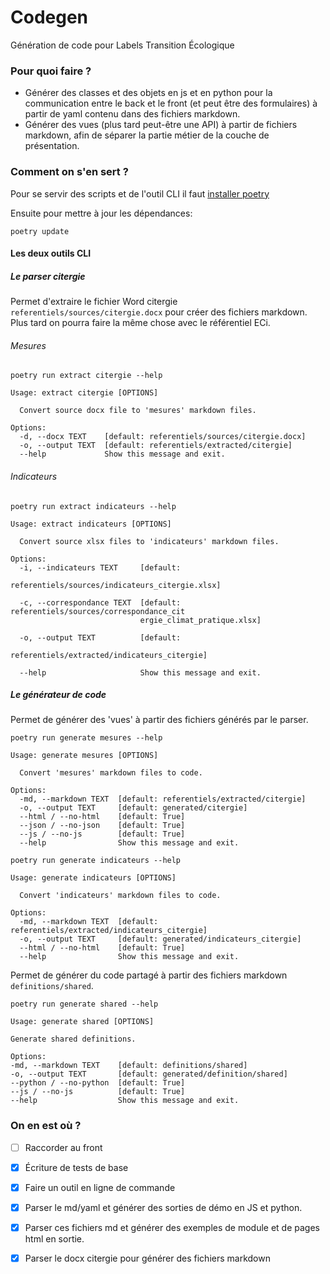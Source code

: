 # Codegen
Génération de code pour Labels Transition Écologique

### Pour quoi faire ?
- Générer des classes et des objets en js et en python pour la communication entre le back et le front (et peut être des formulaires) à partir de yaml contenu dans des fichiers markdown.
- Générer des vues (plus tard peut-être une API) à partir de fichiers markdown, afin de séparer la partie métier de la couche de présentation.

### Comment on s'en sert ?
Pour se servir des scripts et de l'outil CLI il faut [installer poetry](https://python-poetry.org/docs/#installation)

Ensuite pour mettre à jour les dépendances:
```shell
poetry update
```

#### Les deux outils CLI

##### Le parser citergie
Permet d'extraire le fichier Word citergie `referentiels/sources/citergie.docx`  pour créer des fichiers markdown.
Plus tard on pourra faire la même chose avec le référentiel ECi.

###### Mesures
```shell
poetry run extract citergie --help
```
```shell
Usage: extract citergie [OPTIONS]

  Convert source docx file to 'mesures' markdown files.

Options:
  -d, --docx TEXT    [default: referentiels/sources/citergie.docx]
  -o, --output TEXT  [default: referentiels/extracted/citergie]
  --help             Show this message and exit.

```

###### Indicateurs
```shell
poetry run extract indicateurs --help
```
```shell
Usage: extract indicateurs [OPTIONS]

  Convert source xlsx files to 'indicateurs' markdown files.

Options:
  -i, --indicateurs TEXT     [default:
                             referentiels/sources/indicateurs_citergie.xlsx]

  -c, --correspondance TEXT  [default: referentiels/sources/correspondance_cit
                             ergie_climat_pratique.xlsx]

  -o, --output TEXT          [default:
                             referentiels/extracted/indicateurs_citergie]

  --help                     Show this message and exit.
```

##### Le générateur de code
Permet de générer des 'vues' à partir des fichiers générés par le parser.

```shell
poetry run generate mesures --help
```
```shell
Usage: generate mesures [OPTIONS]

  Convert 'mesures' markdown files to code.

Options:
  -md, --markdown TEXT  [default: referentiels/extracted/citergie]
  -o, --output TEXT     [default: generated/citergie]
  --html / --no-html    [default: True]
  --json / --no-json    [default: True]
  --js / --no-js        [default: True]
  --help                Show this message and exit.
```

```shell
poetry run generate indicateurs --help
```
```shell
Usage: generate indicateurs [OPTIONS]

  Convert 'indicateurs' markdown files to code.

Options:
  -md, --markdown TEXT  [default: referentiels/extracted/indicateurs_citergie]
  -o, --output TEXT     [default: generated/indicateurs_citergie]
  --html / --no-html    [default: True]
  --help                Show this message and exit.
```

Permet de générer du code partagé à partir des fichiers markdown `definitions/shared`.
```shell
poetry run generate shared --help
```
```shell
Usage: generate shared [OPTIONS]

Generate shared definitions.

Options:
-md, --markdown TEXT    [default: definitions/shared]
-o, --output TEXT       [default: generated/definition/shared]
--python / --no-python  [default: True]
--js / --no-js          [default: True]
--help                  Show this message and exit.
```

### On en est où ?
-[ ] Raccorder au front
-[x] Écriture de tests de base
-[x] Faire un outil en ligne de commande
-[x] Parser le md/yaml et générer des sorties de démo en JS et python.
-[x] Parser ces fichiers md et générer des exemples de module et de pages html en sortie.
-[X] Parser le docx citergie pour générer des fichiers markdown

